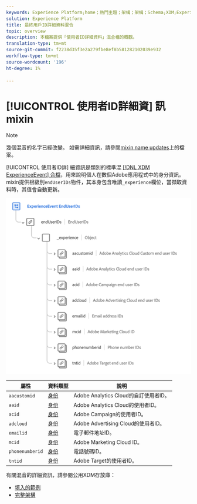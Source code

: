 ```yaml
---
keywords: Experience Platform;home；熱門主題；架構；架構；Schema;XDM;ExperienceEvent;fields;schemas;Schema設計；mixin;mixin;enduserids；最終用戶；IDS;
solution: Experience Platform
title: 最終用戶ID詳細資料混合
topic: overview
description: 本檔案提供「使用者ID詳細資料」混合檔的概觀。
translation-type: tm+mt
source-git-commit: f2238d35f3e2a279fbe8ef8b581282102039e932
workflow-type: tm+mt
source-wordcount: '196'
ht-degree: 1%

---
```



# [!UICONTROL 使用者ID詳細資] 訊mixin

>[!NOTE]
>
>幾個混音的名字已經改變。 如需詳細資訊，請參閱[mixin name updates](../name-updates.md)上的檔案。

[!UICONTROL 使用者ID詳] 細資訊是類別的標準混 [[!DNL XDM ExperienceEvent] 合檔](../../classes/individual-profile.md)，用來說明個人在數個Adobe應用程式中的身分資訊。mixin提供根級別`endUserIDs`物件，其本身包含唯讀`_experience`欄位，當擷取資料時，其值會自動更新。

<img src="../../images/mixins/enduserids.png" width="700" /><br />

| 屬性 | 資料類型 | 說明 |
| --- | --- | --- |
| `aacustomid` | [身份](../../data-types/identity.md) | Adobe Analytics Cloud的自訂使用者ID。 |
| `aaid` | [身份](../../data-types/identity.md) | Adobe Analytics Cloud的使用者ID。 |
| `acid` | [身份](../../data-types/identity.md) | Adobe Campaign的使用者ID。 |
| `adcloud` | [身份](../../data-types/identity.md) | Adobe Advertising Cloud的使用者ID。 |
| `emailid` | [身份](../../data-types/identity.md) | 電子郵件地址ID。 |
| `mcid` | [身份](../../data-types/identity.md) | Adobe Marketing Cloud ID。 |
| `phonenumberid` | [身份](../../data-types/identity.md) | 電話號碼ID。 |
| `tntid` | [身份](../../data-types/identity.md) | Adobe Target的使用者ID。 |

有關混音的詳細資訊，請參閱公用XDM存放庫：

* [填入的範例](https://github.com/adobe/xdm/blob/master/components/mixins/experience-event/experienceevent-enduserids.example.1.json)
* [完整架構](https://github.com/adobe/xdm/blob/master/components/mixins/experience-event/experienceevent-enduserids.schema.json)
